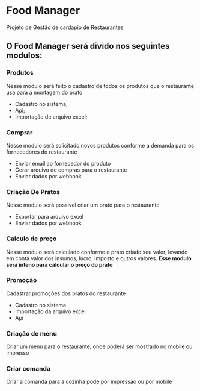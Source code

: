 # Food Manager
Projeto de Gestão de cardapio de Restaurantes

## O Food Manager será divido nos seguintes modulos:

### Produtos
Nesse modulo será feito o cadastro de todos os produtos que o restaurante usa para a montagem do prato
- Cadastro no sistema;
- Api;
- Importação de arquivo excel;

### Comprar
Nesse modulo será solicitado novos produtos conforme a demanda para os fornecedores do restaurante
- Enviar email ao fornecedor do produto
- Gerar arquivo de compras para o restaurante
- Enviar dados por webhook

### Criação De Pratos
Nesse modulo será possivel criar um prato para o restaurante
- Exportar para arquivo excel
- Enviar dados por webhook

### Calculo de preço
Nesse modulo será calculado conforme o prato criado seu valor, levando em conta valor dos insumos, lucro, imposto e outros valores.
**Esse modulo será inteno para calcular o preço do prato**

### Promoção
Cadastrar promoções dos pratos do restaurante
- Cadastro no sistema
- Importação da arquivo excel
- Api

### Criação de menu
Criar um menu para o restaurante, onde poderá ser mostrado no mobile ou impresso

### Criar comanda
Criar a comanda para a cozinha pode por impressão ou por mobile
